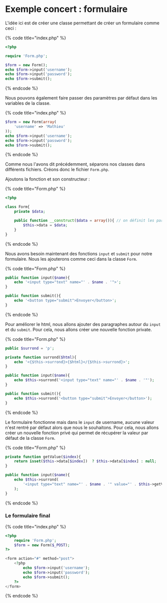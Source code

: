 # Exemple concert : formulaire

L'idée ici est de créer une classe permettant de créer un formulaire comme ceci :&#x20;

{% code title="index.php" %}
```php
<?php

require 'Form.php';

$form = new Form();
echo $form->input('username');
echo $form->input('password');
echo $form->submit();
```
{% endcode %}

Nous pouvons également faire passer des paramètres par défaut dans les variables de la classe.

{% code title="index.php" %}
```php
$form = new Form(array(
    'username' => 'Mathieu'
));
echo $form->input('username');
echo $form->input('password');
echo $form->submit();
```
{% endcode %}

Comme nous l'avons dit précédemment, séparons nos classes dans différents fichiers. Créons donc le fichier `Form.php`.

Ajoutons la fonction et son constructeur :&#x20;

{% code title="Form.php" %}
```php
<?php

class Form{
    private $data;

    public function __construct($data = array()){ // on définit les paramètres vide par défaut
        $this->data = $data;
    }
}
```
{% endcode %}

Nous avons besoin maintenant des fonctions `input` et `submit` pour notre formulaire. Nous les ajouterons comme ceci dans la classe `Form`.

{% code title="Form.php" %}
```php
public function input($name){
    echo '<input type="text" name="' . $name . '">';
}

public function submit(){
    echo '<button type="submit">Envoyer</button>';
}
```
{% endcode %}

Pour améliorer le html, nous allons ajouter des paragraphes autour du `input` et du `submit`. Pour cela, nous allons créer une nouvelle fonction private.

{% code title="Form.php" %}
```php
public $surrond = 'p';

private function surrond($html){
    echo '<{$this->surrond}>{$html}</{$this->surrond}>';
}

public function input($name){
    echo $this->surrond('<input type="text" name="' . $name . '"');
}

public function submit(){
    echo $this->surrond('<button type="submit">Envoyer</button>');
}
```
{% endcode %}

Le formulaire fonctionne mais dans le `input` de username, aucune valeur n'est rentré par défaut alors que nous le souhaitons. Pour cela, nous allons créer un nouvelle fonction privé qui permet de récupérer la valeur par défaut de la classe `Form`.

{% code title="Form.php" %}
```php
private function getValue($index){
    return isset($this->data[$index])  ? $this->data[$index] : null;
}

public function input($name){
    echo $this->surrond(
        '<input type="text" name="' . $name . '" value="' . $this->getValue($name) . '"'
    );
}
```
{% endcode %}

### Le formulaire final

{% code title="index.php" %}
```php
<?php
    require 'Form.php';
    $form = new Form($_POST);
?>

<form action="#" method="post">
    <?php
        echo $form->input('username');
        echo $form->input('password');
        echo $form->submit();
    ?>
</form>
```
{% endcode %}
